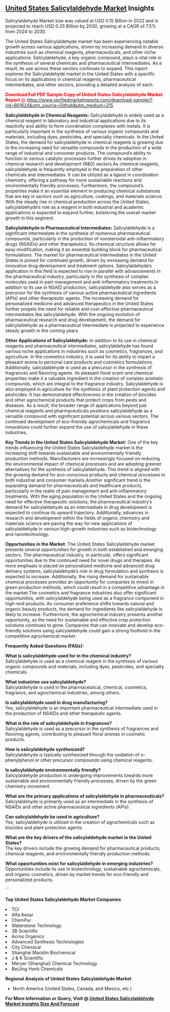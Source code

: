 <h2><a href="https://www.verifiedmarketreports.com/download-sample/?rid=661624&amp;utm_source=Github&amp;utm_medium=215" target="_blank">United States Salicylaldehyde Market</a> Insights</h2><p>Salicylaldehyde Market size was valued at USD 0.15 Billion in 2022 and is projected to reach USD 0.25 Billion by 2030, growing at a CAGR of 7.5% from 2024 to 2030.</p><p><p>The United States Salicylaldehyde market has been experiencing notable growth across various applications, driven by increasing demand in diverse industries such as chemical reagents, pharmaceuticals, and other niche applications. Salicylaldehyde, a key organic compound, plays a vital role in the synthesis of several chemicals and pharmaceutical intermediates. As a result, its use across these sectors continues to expand. This report explores the Salicylaldehyde market in the United States with a specific focus on its applications in chemical reagents, pharmaceutical intermediates, and other sectors, providing a detailed analysis of each. <p><span class=""><span style="color: #ff0000;"><strong>Download Full PDF Sample Copy of United States Salicylaldehyde Market Report</strong> @ </span><a href="https://www.verifiedmarketreports.com/download-sample/?rid=661624&amp;utm_source=Github&amp;utm_medium=215" target="_blank">https://www.verifiedmarketreports.com/download-sample/?rid=661624&amp;utm_source=Github&amp;utm_medium=215</a></span></p></p><p><strong>Salicylaldehyde in Chemical Reagents:</strong> Salicylaldehyde is widely used as a chemical reagent in laboratory and industrial applications due to its reactivity and ability to form coordination complexes with metals. It is particularly important in the synthesis of various organic compounds and materials, including dyes, pesticides, and specialty chemicals. In the United States, the demand for salicylaldehyde in chemical reagents is growing due to the increasing need for versatile compounds in the production of a wide range of industrial and consumer products. The compound’s ability to function in various catalytic processes further drives its adoption in chemical research and development (R&D) sectors.As chemical reagents, salicylaldehyde is frequently employed in the preparation of other chemicals and intermediates. It can be utilized as a ligand in coordination chemistry, offering a pathway for more sustainable reactions and environmentally friendly processes. Furthermore, the compound’s properties make it an essential element in producing chemical substances that are key in sectors such as agriculture, coatings, and materials science. With the steady rise in chemical production across the United States, salicylaldehyde’s role as a reagent in both industrial and academic applications is expected to expand further, bolstering the overall market growth in this segment.</p><p><strong>Salicylaldehyde in Pharmaceutical Intermediates:</strong> Salicylaldehyde is a significant intermediate in the synthesis of numerous pharmaceutical compounds, particularly in the production of nonsteroidal anti-inflammatory drugs (NSAIDs) and other therapeutics. Its chemical structure allows for easy modification, making it an essential building block for pharmaceutical formulations. The market for pharmaceutical intermediates in the United States is poised for continued growth, driven by increasing demand for innovative drug development and treatment options. Salicylaldehyde’s application in this field is expected to rise in parallel with advancements in the pharmaceutical industry, particularly in the synthesis of complex molecules used in pain management and anti-inflammatory treatments.In addition to its use in NSAID production, salicylaldehyde also serves as a precursor for the synthesis of various active pharmaceutical ingredients (APIs) and other therapeutic agents. The increasing demand for personalized medicine and advanced therapeutics in the United States further propels the need for reliable and cost-effective pharmaceutical intermediates like salicylaldehyde. With the ongoing evolution of pharmaceutical research and drug development, the demand for salicylaldehyde as a pharmaceutical intermediate is projected to experience steady growth in the coming years.</p><p><strong>Other Applications of Salicylaldehyde:</strong> In addition to its use in chemical reagents and pharmaceutical intermediates, salicylaldehyde has found various niche applications in industries such as cosmetics, fragrances, and agriculture. In the cosmetics industry, it is used for its ability to impart a pleasant aroma to personal care products and cosmetics formulations. Additionally, salicylaldehyde is used as a precursor in the synthesis of fragrances and flavoring agents. Its pleasant floral scent and chemical properties make it a valuable ingredient in the creation of complex aromatic compounds, which are integral to the fragrance industry. Salicylaldehyde is also employed in agriculture for the synthesis of plant protection agents and pesticides. It has demonstrated effectiveness in the creation of biocides and other agrochemical products that protect crops from pests and diseases. As a result, the broader range of applications beyond just chemical reagents and pharmaceuticals positions salicylaldehyde as a versatile compound with significant potential across various sectors. The continued development of eco-friendly agrochemicals and fragrance innovations could further expand the use of salicylaldehyde in these industries.</p><p><strong>Key Trends in the United States Salicylaldehyde Market:</strong> One of the key trends influencing the United States Salicylaldehyde market is the increasing shift towards sustainable and environmentally friendly production methods. Manufacturers are increasingly focused on reducing the environmental impact of chemical processes and are adopting greener alternatives for the synthesis of salicylaldehyde. This trend is aligned with the growing demand for eco-conscious products and chemical processes in both industrial and consumer markets.Another significant trend is the expanding demand for pharmaceuticals and healthcare products, particularly in the realm of pain management and anti-inflammatory treatments. With the aging population in the United States and the ongoing need for effective therapeutic solutions, the pharmaceutical industry’s demand for salicylaldehyde as an intermediate in drug development is expected to continue its upward trajectory. Additionally, advances in research and development within the fields of organic chemistry and materials science are paving the way for new applications of salicylaldehyde in various high-growth industries such as biotechnology and nanotechnology.</p><p><strong>Opportunities in the Market:</strong> The United States Salicylaldehyde market presents several opportunities for growth in both established and emerging sectors. The pharmaceutical industry, in particular, offers significant opportunities due to the continued need for novel drugs and therapies. As more emphasis is placed on personalized medicine and advanced drug delivery systems, salicylaldehyde’s role in drug formulation and synthesis is expected to increase. Additionally, the rising demand for sustainable chemical processes provides an opportunity for companies to invest in green production methods, which could result in a competitive advantage in the market.The cosmetics and fragrance industries also offer significant opportunities, with salicylaldehyde being used as a fragrance component in high-end products. As consumer preference shifts towards natural and organic beauty products, the demand for ingredients like salicylaldehyde is likely to increase. Furthermore, the agrochemical industry presents another opportunity, as the need for sustainable and effective crop protection solutions continues to grow. Companies that can innovate and develop eco-friendly solutions using salicylaldehyde could gain a strong foothold in the competitive agrochemical market.</p><p><strong>Frequently Asked Questions (FAQs):</strong></p><p><strong>What is salicylaldehyde used for in the chemical industry?</strong><br>Salicylaldehyde is used as a chemical reagent in the synthesis of various organic compounds and materials, including dyes, pesticides, and specialty chemicals.</p><p><strong>What industries use salicylaldehyde?</strong><br>Salicylaldehyde is used in the pharmaceutical, chemical, cosmetics, fragrance, and agrochemical industries, among others.</p><p><strong>Is salicylaldehyde used in drug manufacturing?</strong><br>Yes, salicylaldehyde is an important pharmaceutical intermediate used in the production of NSAIDs and other therapeutic agents.</p><p><strong>What is the role of salicylaldehyde in fragrances?</strong><br>Salicylaldehyde is used as a precursor in the synthesis of fragrances and flavoring agents, contributing to pleasant floral aromas in cosmetic products.</p><p><strong>How is salicylaldehyde synthesized?</strong><br>Salicylaldehyde is typically synthesized through the oxidation of o-phenylphenol or other precursor compounds using chemical reagents.</p><p><strong>Is salicylaldehyde environmentally friendly?</strong><br>Salicylaldehyde production is undergoing improvements towards more sustainable and environmentally friendly processes, driven by the green chemistry movement.</p><p><strong>What are the primary applications of salicylaldehyde in pharmaceuticals?</strong><br>Salicylaldehyde is primarily used as an intermediate in the synthesis of NSAIDs and other active pharmaceutical ingredients (APIs).</p><p><strong>Can salicylaldehyde be used in agriculture?</strong><br>Yes, salicylaldehyde is utilized in the creation of agrochemicals such as biocides and plant protection agents.</p><p><strong>What are the key drivers of the salicylaldehyde market in the United States?</strong><br>The key drivers include the growing demand for pharmaceutical products, chemical reagents, and environmentally friendly production methods.</p><p><strong>What opportunities exist for salicylaldehyde in emerging industries?</strong><br>Opportunities include its use in biotechnology, sustainable agrochemicals, and organic cosmetics, driven by market trends for eco-friendly and personalized products.</p>```</p><p><strong>Top United States Salicylaldehyde Market Companies</strong></p><div data-test-id=""><p><li>TCI</li><li> Alfa Aesar</li><li> ChemPur</li><li> Waterstone Technology</li><li> 3B Scientific</li><li> Acros Organics</li><li> Advanced Synthesis Technologies</li><li> City Chemical</li><li> Shanghai Macklin Biochemical</li><li> J & K Scientific</li><li> Meryer (Shanghai) Chemical Technology</li><li> BeiJing Hwrk Chemicals</li></p><div><strong>Regional Analysis of&nbsp;United States Salicylaldehyde Market</strong></div><ul><li dir="ltr"><p dir="ltr">North America&nbsp;(United States, Canada, and Mexico, etc.)</p></li></ul><p><strong>For More Information or Query, Visit @&nbsp;</strong><strong><a href="https://www.verifiedmarketreports.com/product/salicylaldehyde-market/?utm_source=Github&amp;utm_medium=215" target="_blank">United States Salicylaldehyde Market Insights Size And Forecast</a></strong></p></div>
